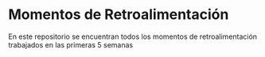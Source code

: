 # Momentos de Retroalimentación

En este repositorio se encuentran todos los momentos de retroalimentación trabajados en las primeras 5 semanas
